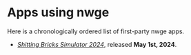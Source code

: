 # Apps using nwge

Here is a chronologically ordered list of first-party nwge apps.

* [*Shitting Bricks Simulator 2024*][sbs2024], released **May 1st, 2024**.

[sbs2024]: https://qeaml.github.io/project/sbs2024
